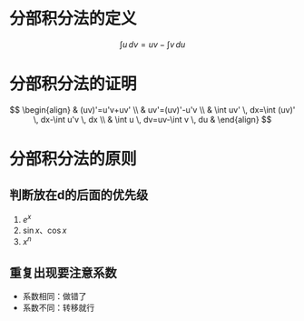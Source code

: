 # 分部积分法的定义

$$
\int u \, dv=uv-\int v \, du
$$

# 分部积分法的证明

$$
\begin{align}
 & (uv)'=u'v+uv' \\
 & uv'=(uv)'-u'v \\
 & \int uv' \, dx=\int (uv)' \, dx-\int u'v \, dx \\
 & \int u \, dv=uv-\int v \, du
 & \end{align}
$$

# 分部积分法的原则

## 判断放在d的后面的优先级

1. $e^{x}$
2. $\sin x$、$\cos x$
3. $x^n$

## 重复出现要注意系数

- 系数相同：做错了
- 系数不同：转移就行
